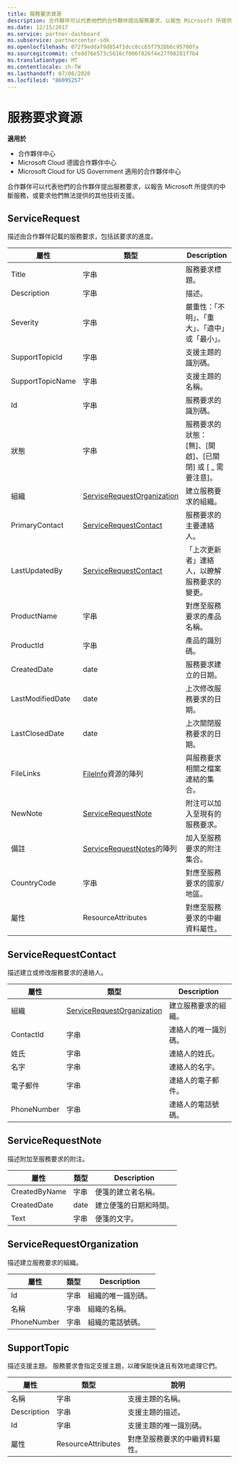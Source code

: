 ```yaml
---
title: 服務要求資源
description: 合作夥伴可以代表他們的合作夥伴提出服務要求，以報告 Microsoft 所提供的中斷服務，或要求他們無法提供的其他技術支援。
ms.date: 12/15/2017
ms.service: partner-dashboard
ms.subservice: partnercenter-sdk
ms.openlocfilehash: 072f9eddaf9d854f1dcc8cc65f7928b6c95700fa
ms.sourcegitcommit: cfedd76e573c5616cf006f826f4e27f08281f7b4
ms.translationtype: MT
ms.contentlocale: zh-TW
ms.lasthandoff: 07/08/2020
ms.locfileid: "86095257"
---
```

# <a name="service-request-resources"></a>服務要求資源

**適用於**

- 合作夥伴中心
- Microsoft Cloud 德國合作夥伴中心
- Microsoft Cloud for US Government 適用的合作夥伴中心

合作夥伴可以代表他們的合作夥伴提出服務要求，以報告 Microsoft 所提供的中斷服務，或要求他們無法提供的其他技術支援。

## <a name="servicerequest"></a>ServiceRequest

描述由合作夥伴記載的服務要求，包括該要求的進度。

| 屬性         | 類型                                                          | Description                                                                          |
|------------------|---------------------------------------------------------------|--------------------------------------------------------------------------------------|
| Title            | 字串                                                        | 服務要求標題。                                                           |
| Description      | 字串                                                        | 描述。                                                                     |
| Severity         | 字串                                                        | 嚴重性：「不明」、「重大」、「適中」或「最小」。                       |
| SupportTopicId   | 字串                                                        | 支援主題的識別碼。                                                         |
| SupportTopicName | 字串                                                        | 支援主題的名稱。                                                       |
| Id               | 字串                                                        | 服務要求的識別碼。                                                       |
| 狀態           | 字串                                                        | 服務要求的狀態： [無]、[開啟]、[已關閉] 或 [ \_ 需要注意]。 |
| 組織     | [ServiceRequestOrganization](#servicerequestorganization)     | 建立服務要求的組織。                               |
| PrimaryContact   | [ServiceRequestContact](#servicerequestcontact)               | 服務要求的主要連絡人。                                              |
| LastUpdatedBy    | [ServiceRequestContact](#servicerequestcontact)               | 「上次更新者」連絡人，以瞭解服務要求的變更。                        |
| ProductName      | 字串                                                        | 對應至服務要求的產品名稱。                     |
| ProductId        | 字串                                                        | 產品的識別碼。                                                               |
| CreatedDate      | date                                                          | 服務要求建立的日期。                                          |
| LastModifiedDate | date                                                          | 上次修改服務要求的日期。                                 |
| LastClosedDate   | date                                                          | 上次關閉服務要求的日期。                                   |
| FileLinks        | [FileInfo](utility-resources.md#fileinfo)資源的陣列 | 與服務要求相關之檔案連結的集合。                    |
| NewNote          | [ServiceRequestNote](#servicerequestnote)                     | 附注可以加入至現有的服務要求。                                  |
| 備註            | [ServiceRequestNotes](#servicerequestnote)的陣列           | 加入至服務要求的附注集合。                                  |
| CountryCode      | 字串                                                        | 對應至服務要求的國家/地區。                                    |
| 屬性       | ResourceAttributes                                            | 對應至服務要求的中繼資料屬性。                        |

## <a name="servicerequestcontact"></a>ServiceRequestContact

描述建立或修改服務要求的連絡人。

| 屬性     | 類型                                                      | Description                                            |
|--------------|-----------------------------------------------------------|--------------------------------------------------------|
| 組織 | [ServiceRequestOrganization](#servicerequestorganization) | 建立服務要求的組織。 |
| ContactId    | 字串                                                    | 連絡人的唯一識別碼。                               |
| 姓氏     | 字串                                                    | 連絡人的姓氏。                          |
| 名字    | 字串                                                    | 連絡人的名字。                         |
| 電子郵件        | 字串                                                    | 連絡人的電子郵件。                              |
| PhoneNumber  | 字串                                                    | 連絡人的電話號碼。                       |

## <a name="servicerequestnote"></a>ServiceRequestNote

描述附加至服務要求的附注。

| 屬性      | 類型   | Description                                  |
|---------------|--------|----------------------------------------------|
| CreatedByName | 字串 | 便箋的建立者名稱。         |
| CreatedDate   | date   | 建立便箋的日期和時間。 |
| Text          | 字串 | 便箋的文字。                        |

## <a name="servicerequestorganization"></a>ServiceRequestOrganization

描述建立服務要求的組織。

| 屬性    | 類型   | Description                           |
|-------------|--------|---------------------------------------|
| Id          | 字串 | 組織的唯一識別碼。    |
| 名稱        | 字串 | 組織的名稱。         |
| PhoneNumber | 字串 | 組織的電話號碼。 |

## <a name="supporttopic"></a>SupportTopic

描述支援主題。 服務要求會指定支援主題，以確保能快速且有效地處理它們。

| 屬性    | 類型               | 說明                                                   |
|-------------|--------------------|---------------------------------------------------------------|
| 名稱        | 字串             | 支援主題的名稱。                                |
| Description | 字串             | 支援主題的描述。                         |
| Id          | 字串             | 支援主題的唯一識別碼。                           |
| 屬性  | ResourceAttributes | 對應至服務要求的中繼資料屬性。 |

